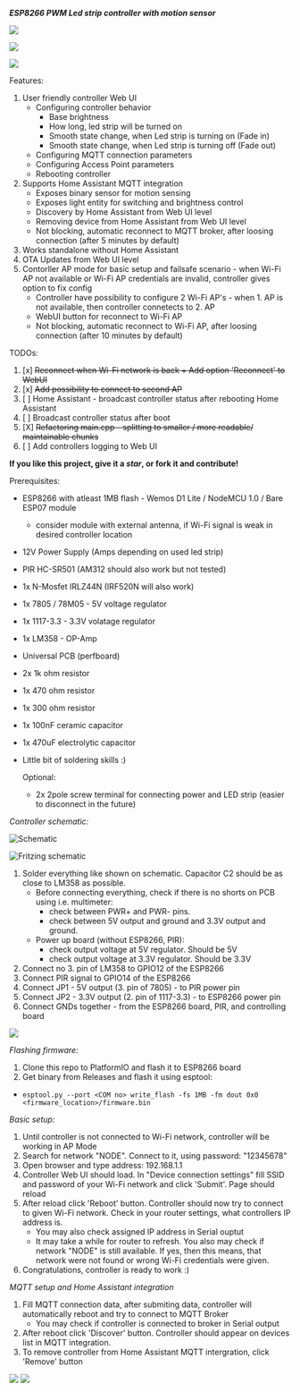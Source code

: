 ***ESP8266 PWM Led strip controller with motion sensor***

![](docs/IMG_1457res.JPG)

![](docs/webui.png)

![](docs/OFBN9646.GIF)

Features:

1. User friendly controller Web UI
	 - Configuring controller behavior
		 - Base brightness
		 - How long, led strip will be turned on
		 - Smooth state change, when Led strip is turning on (Fade in)
		 - Smooth state change, when Led strip is turning off (Fade out)
	 - Configuring MQTT connection parameters
	 - Configuring Access Point parameters
	 - Rebooting controller 
2. Supports Home Assistant MQTT integration
	 - Exposes binary sensor for motion sensing
	 - Exposes light entity for switching and brightness control
	 - Discovery by Home Assistant from Web UI level
	 - Removing device from Home Assistant from Web UI level
	 - Not blocking, automatic reconnect to MQTT broker, after loosing connection (after 5 minutes by default)
3. Works standalone without Home Assistant
4. OTA Updates from Web UI level
5. Contorller AP mode for basic setup and failsafe scenario - when Wi-Fi AP not available or Wi-Fi AP credentials are invalid, controller gives option to fix config
	- Controller have possibility to configure 2 Wi-Fi AP's - when 1. AP is not available, then controller connetects to 2. AP
	- WebUI button for reconnect to Wi-Fi AP
	- Not blocking, automatic reconnect to Wi-Fi AP, after loosing connection (after 10 minutes by default)

TODOs:
 1. [x] ~~Reconnect when Wi-Fi network is back + Add option 'Reconnect' to WebUI~~
 2. [x] ~~Add possibility to connect to second AP~~
 3. [ ] Home Assistant - broadcast controller status after rebooting Home Assistant
 4. [ ] Broadcast controller status after boot
 5. [X] ~~Refactoring main.cpp - splitting to smaller / more readable/ maintainable chunks~~
 6. [ ] Add controllers logging to Web UI


**If you like this project, give it a _star_, or fork it and contribute!**

Prerequisites:
- ESP8266 with atleast 1MB flash - Wemos D1 Lite / NodeMCU 1.0 / Bare ESP07 module
  - consider module with external antenna, if Wi-Fi signal is weak in desired controller location
- 12V Power Supply (Amps depending on used led strip)
- PIR HC-SR501 (AM312 should also work but not tested)
- 1x N-Mosfet IRLZ44N (IRF520N will also work)
- 1x 7805 / 78M05 - 5V voltage regulator
- 1x 1117-3.3 - 3.3V volatage regulator
- 1x LM358 - OP-Amp
- Universal PCB (perfboard)
- 2x 1k ohm resistor 
- 1x 470 ohm resistor
- 1x 300 ohm resistor 
- 1x 100nF ceramic capacitor
- 1x 470uF electrolytic capacitor 
- Little bit of soldering skills :)

	Optional:
	- 2x 2pole screw terminal for connecting power and LED strip (easier to disconnect in the future)
		
		
*Controller schematic:*

![](docs/schematic.png "Schematic")

![](docs/schematic-fritz.png "Fritzing schematic")

1. Solder everything like shown on schematic. Capacitor C2 should be as close to LM358 as possible.
	- Before connecting everything, check if there is no shorts on PCB using i.e. multimeter:
		- check between PWR+ and PWR- pins.
		- check between 5V output and ground and 3.3V output and ground.
	- Power up board (without ESP8266, PIR):
		- check output voltage at 5V regulator. Should be 5V
		- check output voltage at 3.3V regulator. Should be 3.3V
2. Connect no 3. pin of LM358 to GPIO12 of the ESP8266
3. Connect PIR signal to GPIO14 of the ESP8266
4. Connect JP1 - 5V output (3. pin of 7805) - to PIR power pin
5. Connect JP2 - 3.3V output (2. pin of 1117-3.3) - to ESP8266 power pin
6. Connect GNDs together - from the ESP8266 board, PIR, and controlling board


![](docs/IMG_1453res.JPG)


*Flashing firmware:*
1. Clone this repo to PlatformIO and flash it to ESP8266 board
2. Get binary from Releases and flash it using esptool:
 - `esptool.py --port <COM no> write_flash -fs 1MB -fm dout 0x0 <firmware_location>/firmware.bin`

*Basic setup:*
1. Until controller is not connected to Wi-Fi network, controller will be working in AP Mode
2. Search for network "NODE". Connect to it, using password: "12345678"
3. Open browser and type address: 192.168.1.1
4. Controller Web UI should load. In "Device connection settings" fill SSID and password of your Wi-Fi network and click 'Submit'. Page should reload
5. After reload click 'Reboot' button. Controller should now try to connect to given Wi-Fi network. Check in your router settings, what controllers IP address is.
   - You may also check assigned IP address in Serial ouptut
   - It may take a while for router to refresh. You also may check if network "NODE" is still available. If yes, then this means, that network were not found or wrong Wi-Fi credentials were given.
6. Congratulations, controller is ready to work :) 

*MQTT setup and Home Assistant integration*
1. Fill MQTT connection data, after submiting data, controller will automatically reboot and try to connect to MQTT Broker
   - You may check if controller is connected to broker in Serial output
2. After reboot click 'Discover' button. Controller should appear on devices list in MQTT integration.
3. To remove controller from Home Assistant MQTT intergration, click 'Remove' button

![](docs/mqtt_setup.png)
![](docs/HA-discover.png)
